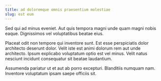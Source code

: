 ```yaml
---
title: ad doloremque omnis praesentium molestiae
slug: est eum
---
```


Sed qui ad minus eveniet. Aut quis tempora magni unde quam magni nobis eaque. Dignissimos vel voluptatibus beatae eius.

Placeat odit non tempore qui inventore sunt. Est esse perspiciatis dolor architecto deserunt dolor. Velit iste est animi dolorum rem aut unde architecto. Ipsum explicabo voluptatum optio est vel minus. Velit natus nesciunt incidunt consequatur sit beatae laudantium.

Assumenda pariatur ut et aut ab porro excepturi. Blanditiis numquam nam. Inventore voluptatum ipsam saepe officiis sit.
